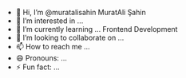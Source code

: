 - 👋 Hi, I’m @muratalisahin MuratAli Şahin
- 👀 I’m interested in ...
- 🌱 I’m currently learning ... Frontend Development
- 💞️ I’m looking to collaborate on ...
- 📫 How to reach me ...
- 😄 Pronouns: ...
- ⚡ Fun fact: ...

<!---
muratalisahin/muratalisahin is a ✨ special ✨ repository because its `README.md` (this file) appears on your GitHub profile.
You can click the Preview link to take a look at your changes.
--->
